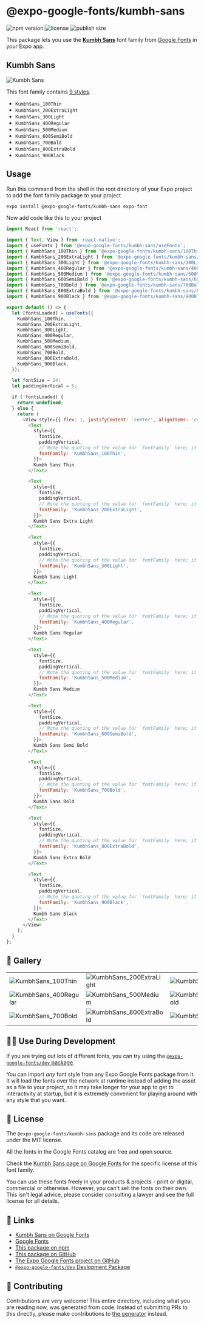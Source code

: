 # @expo-google-fonts/kumbh-sans

![npm version](https://flat.badgen.net/npm/v/@expo-google-fonts/kumbh-sans)
![license](https://flat.badgen.net/github/license/expo/google-fonts)
![publish size](https://flat.badgen.net/packagephobia/install/@expo-google-fonts/kumbh-sans)

This package lets you use the [**Kumbh Sans**](https://fonts.google.com/specimen/Kumbh+Sans) font family from [Google Fonts](https://fonts.google.com/) in your Expo app.

## Kumbh Sans

![Kumbh Sans](./font-family.png)

This font family contains [9 styles](#-gallery).

- `KumbhSans_100Thin`
- `KumbhSans_200ExtraLight`
- `KumbhSans_300Light`
- `KumbhSans_400Regular`
- `KumbhSans_500Medium`
- `KumbhSans_600SemiBold`
- `KumbhSans_700Bold`
- `KumbhSans_800ExtraBold`
- `KumbhSans_900Black`

## Usage

Run this command from the shell in the root directory of your Expo project to add the font family package to your project
```sh
expo install @expo-google-fonts/kumbh-sans expo-font
```

Now add code like this to your project
```js
import React from 'react';

import { Text, View } from 'react-native';
import { useFonts } from '@expo-google-fonts/kumbh-sans/useFonts';
import { KumbhSans_100Thin } from '@expo-google-fonts/kumbh-sans/100Thin';
import { KumbhSans_200ExtraLight } from '@expo-google-fonts/kumbh-sans/200ExtraLight';
import { KumbhSans_300Light } from '@expo-google-fonts/kumbh-sans/300Light';
import { KumbhSans_400Regular } from '@expo-google-fonts/kumbh-sans/400Regular';
import { KumbhSans_500Medium } from '@expo-google-fonts/kumbh-sans/500Medium';
import { KumbhSans_600SemiBold } from '@expo-google-fonts/kumbh-sans/600SemiBold';
import { KumbhSans_700Bold } from '@expo-google-fonts/kumbh-sans/700Bold';
import { KumbhSans_800ExtraBold } from '@expo-google-fonts/kumbh-sans/800ExtraBold';
import { KumbhSans_900Black } from '@expo-google-fonts/kumbh-sans/900Black';

export default () => {
  let [fontsLoaded] = useFonts({
    KumbhSans_100Thin,
    KumbhSans_200ExtraLight,
    KumbhSans_300Light,
    KumbhSans_400Regular,
    KumbhSans_500Medium,
    KumbhSans_600SemiBold,
    KumbhSans_700Bold,
    KumbhSans_800ExtraBold,
    KumbhSans_900Black,
  });

  let fontSize = 24;
  let paddingVertical = 6;

  if (!fontsLoaded) {
    return undefined;
  } else {
    return (
      <View style={{ flex: 1, justifyContent: 'center', alignItems: 'center' }}>
        <Text
          style={{
            fontSize,
            paddingVertical,
            // Note the quoting of the value for `fontFamily` here; it expects a string!
            fontFamily: 'KumbhSans_100Thin',
          }}>
          Kumbh Sans Thin
        </Text>

        <Text
          style={{
            fontSize,
            paddingVertical,
            // Note the quoting of the value for `fontFamily` here; it expects a string!
            fontFamily: 'KumbhSans_200ExtraLight',
          }}>
          Kumbh Sans Extra Light
        </Text>

        <Text
          style={{
            fontSize,
            paddingVertical,
            // Note the quoting of the value for `fontFamily` here; it expects a string!
            fontFamily: 'KumbhSans_300Light',
          }}>
          Kumbh Sans Light
        </Text>

        <Text
          style={{
            fontSize,
            paddingVertical,
            // Note the quoting of the value for `fontFamily` here; it expects a string!
            fontFamily: 'KumbhSans_400Regular',
          }}>
          Kumbh Sans Regular
        </Text>

        <Text
          style={{
            fontSize,
            paddingVertical,
            // Note the quoting of the value for `fontFamily` here; it expects a string!
            fontFamily: 'KumbhSans_500Medium',
          }}>
          Kumbh Sans Medium
        </Text>

        <Text
          style={{
            fontSize,
            paddingVertical,
            // Note the quoting of the value for `fontFamily` here; it expects a string!
            fontFamily: 'KumbhSans_600SemiBold',
          }}>
          Kumbh Sans Semi Bold
        </Text>

        <Text
          style={{
            fontSize,
            paddingVertical,
            // Note the quoting of the value for `fontFamily` here; it expects a string!
            fontFamily: 'KumbhSans_700Bold',
          }}>
          Kumbh Sans Bold
        </Text>

        <Text
          style={{
            fontSize,
            paddingVertical,
            // Note the quoting of the value for `fontFamily` here; it expects a string!
            fontFamily: 'KumbhSans_800ExtraBold',
          }}>
          Kumbh Sans Extra Bold
        </Text>

        <Text
          style={{
            fontSize,
            paddingVertical,
            // Note the quoting of the value for `fontFamily` here; it expects a string!
            fontFamily: 'KumbhSans_900Black',
          }}>
          Kumbh Sans Black
        </Text>
      </View>
    );
  }
};

```

## 🔡 Gallery


||||
|-|-|-|
|![KumbhSans_100Thin](.//100Thin/KumbhSans_100Thin.ttf.png)|![KumbhSans_200ExtraLight](.//200ExtraLight/KumbhSans_200ExtraLight.ttf.png)|![KumbhSans_300Light](.//300Light/KumbhSans_300Light.ttf.png)||
|![KumbhSans_400Regular](.//400Regular/KumbhSans_400Regular.ttf.png)|![KumbhSans_500Medium](.//500Medium/KumbhSans_500Medium.ttf.png)|![KumbhSans_600SemiBold](.//600SemiBold/KumbhSans_600SemiBold.ttf.png)||
|![KumbhSans_700Bold](.//700Bold/KumbhSans_700Bold.ttf.png)|![KumbhSans_800ExtraBold](.//800ExtraBold/KumbhSans_800ExtraBold.ttf.png)|![KumbhSans_900Black](.//900Black/KumbhSans_900Black.ttf.png)||


## 👩‍💻 Use During Development

If you are trying out lots of different fonts, you can try using the [`@expo-google-fonts/dev` package](https://github.com/freeboub/google-fonts/tree/master/font-packages/dev#readme).

You can import *any* font style from any Expo Google Fonts package from it. It will load the fonts
over the network at runtime instead of adding the asset as a file to your project, so it may take longer
for your app to get to interactivity at startup, but it is extremely convenient
for playing around with any style that you want.

## 📖 License

The `@expo-google-fonts/kumbh-sans` package and its code are released under the MIT license.

All the fonts in the Google Fonts catalog are free and open source.

Check the [Kumbh Sans page on Google Fonts](https://fonts.google.com/specimen/Kumbh+Sans) for the specific license of this font family.

You can use these fonts freely in your products & projects - print or digital, commercial or otherwise. However, you can't sell the fonts on their own. This isn't legal advice, please consider consulting a lawyer and see the full license for all details.

## 🔗 Links

- [Kumbh Sans on Google Fonts](https://fonts.google.com/specimen/Kumbh+Sans)
- [Google Fonts](https://fonts.google.com/)
- [This package on npm](https://www.npmjs.com/package/@expo-google-fonts/kumbh-sans)
- [This package on GitHub](https://github.com/freeboub/google-fonts/tree/master/font-packages/kumbh-sans)
- [The Expo Google Fonts project on GitHub](https://github.com/freeboub/google-fonts)
- [`@expo-google-fonts/dev` Devlopment Package](https://github.com/freeboub/google-fonts/tree/master/font-packages/dev)

## 🤝 Contributing

Contributions are very welcome! This entire directory, including what you are reading now, was generated from code. Instead of submitting PRs to this directly, please make contributions to [the generator](https://github.com/freeboub/google-fonts/tree/master/packages/generator) instead.
